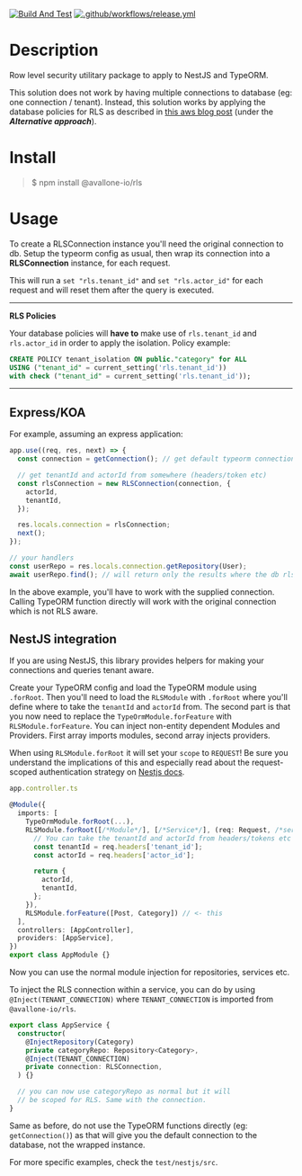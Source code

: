 [![Build And Test](https://github.com/Avallone-io/rls/actions/workflows/build-and-test.yml/badge.svg?branch=master)](https://github.com/Avallone-io/rls/actions/workflows/build-and-test.yml)
[![.github/workflows/release.yml](https://github.com/Avallone-io/rls/actions/workflows/release.yml/badge.svg?branch=master)](https://github.com/Avallone-io/rls/actions/workflows/release.yml)

# Description

Row level security utilitary package to apply to NestJS and TypeORM.

This solution does not work by having multiple connections to database (eg: one connection / tenant). Instead, this solution works by applying the database policies for RLS as described in [this aws blog post](https://aws.amazon.com/blogs/database/multi-tenant-data-isolation-with-postgresql-row-level-security/) (under the **_Alternative approach_**).

# Install

> $ npm install @avallone-io/rls

# Usage

To create a RLSConnection instance you'll need the original connection to db. Setup the typeorm config as usual, then wrap its connection into a **RLSConnection** instance, for each request.

This will run a `set "rls.tenant_id"` and `set "rls.actor_id"` for each request and will reset them after the query is executed.

---

**RLS Policies**

Your database policies will **have to** make use of `rls.tenant_id` and `rls.actor_id` in order to apply the isolation. Policy example:

```sql
CREATE POLICY tenant_isolation ON public."category" for ALL
USING ("tenant_id" = current_setting('rls.tenant_id'))
with check ("tenant_id" = current_setting('rls.tenant_id'));
```

---

## Express/KOA

For example, assuming an express application:

```typescript
app.use((req, res, next) => {
  const connection = getConnection(); // get default typeorm connection

  // get tenantId and actorId from somewhere (headers/token etc)
  const rlsConnection = new RLSConnection(connection, {
    actorId,
    tenantId,
  });

  res.locals.connection = rlsConnection;
  next();
});

// your handlers
const userRepo = res.locals.connection.getRepository(User);
await userRepo.find(); // will return only the results where the db rls policy applies
```

In the above example, you'll have to work with the supplied connection. Calling TypeORM function directly will work with the original connection which is not RLS aware.

## NestJS integration

If you are using NestJS, this library provides helpers for making your connections and queries tenant aware.

Create your TypeORM config and load the TypeORM module using `.forRoot`. Then you'll need to load the `RLSModule` with `.forRoot` where you'll define where to take the `tenantId` and `actorId` from. The second part is that you now need to replace the `TypeOrmModule.forFeature` with `RLSModule.forFeature`.
You can inject non-entity dependent Modules and Providers. First array imports modules, second array injects providers.

When using `RLSModule.forRoot` it will set your `scope` to `REQUEST`! Be sure you understand the implications of this and especially read about the request-scoped authentication strategy on [Nestjs docs](https://docs.nestjs.com/security/authentication#request-scoped-strategies).

```typescript
app.controller.ts

@Module({
  imports: [
    TypeOrmModule.forRoot(...),
    RLSModule.forRoot([/*Module*/], [/*Service*/], (req: Request, /*serviceInstance*/) => {
      // You can take the tenantId and actorId from headers/tokens etc
      const tenantId = req.headers['tenant_id'];
      const actorId = req.headers['actor_id'];

      return {
        actorId,
        tenantId,
      };
    }),
    RLSModule.forFeature([Post, Category]) // <- this
  ],
  controllers: [AppController],
  providers: [AppService],
})
export class AppModule {}
```

Now you can use the normal module injection for repositories, services etc.

To inject the RLS connection within a service, you can do by using `@Inject(TENANT_CONNECTION)` where `TENANT_CONNECTION` is imported from `@avallone-io/rls`.

```typescript
export class AppService {
  constructor(
    @InjectRepository(Category)
    private categoryRepo: Repository<Category>,
    @Inject(TENANT_CONNECTION)
    private connection: RLSConnection,
  ) {}

  // you can now use categoryRepo as normal but it will
  // be scoped for RLS. Same with the connection.
}
```

Same as before, do not use the TypeORM functions directly (eg: `getConnection()`) as that will give you the default connection to the database, not the wrapped instance.

For more specific examples, check the `test/nestjs/src`.
